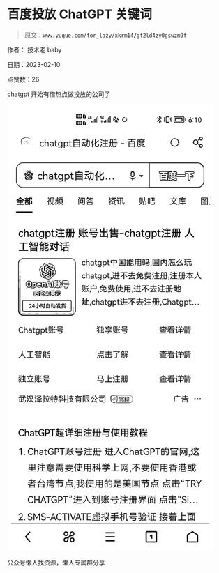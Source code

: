 # 百度投放 ChatGPT 关键词

> 原文：[`www.yuque.com/for_lazy/xkrm14/gf2ld4zv0gswzm9f`](https://www.yuque.com/for_lazy/xkrm14/gf2ld4zv0gswzm9f)



作者： 技术老 baby



日期：2023-02-10



点赞数：26



chatgpt 开始有借热点做投放的公司了



![](img/4eac90966337c2db5935c7aa022c77ea.png)  

公众号懒人找资源，懒人专属群分享

</ne-p>